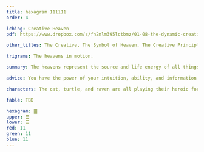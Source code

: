 ```yaml
---
title: hexagram 111111
order: 4

iching: Creative Heaven
pdf: https://www.dropbox.com/s/fn2mlm395lctbmz/01-08-the-dynamic-creative.pdf?dl=0

other_titles: The Creative, The Symbol of Heaven, The Creative Principle, Force, The Key, Creativity, The Originating, Creative Power, Primal Power, Yang, The Life Force, Kundalini

trigrams: The heavens in motion.

summary: The heavens represent the source and life energy of all things. Clouds form and rain pours down giving life to everything in nature. 

advice: You have the power of your intuition, ability, and information you need to create (and/or destroy) what you feel is necessary. The timing is right to do this now. 

characters: The cat, turtle, and raven are all playing their heroic forms, and merge to form a chimera.

fable: TBD

hexagram: ䷀
upper: ☰
lower: ☰
red: 11
green: 11
blue: 11
---
```


